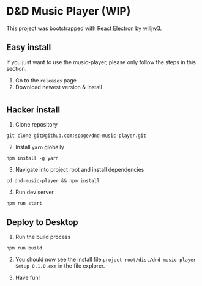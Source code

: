 # D&D Music Player (WIP)

This project was bootstrapped with [React Electron](https://github.com/willjw3/react-electron) by [willjw3](https://github.com/willjw3).

## Easy install

If you just want to use the music-player, please only follow the steps in this section.

1. Go to the `releases` page
2. Download newest version & Install

#

## Hacker install

1. Clone repository

```
git clone git@github.com:spoge/dnd-music-player.git
```

2. Install `yarn` globally

```
npm install -g yarn
```

3. Navigate into project root and install dependencies

```
cd dnd-music-player && npm install
```

4. Run dev server

```
npm run start
```

## Deploy to Desktop

1. Run the build process

```
npm run build
```

2. You should now see the install file:`project-root/dist/dnd-music-player Setup 0.1.0.exe` in the file explorer.

3. Have fun!
